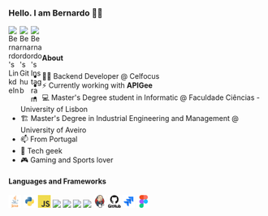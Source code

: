 ### Hello. I am Bernardo 🧑‍💻

<a href="https://www.linkedin.com/in/bernardo-simões/">
  <img align="left" alt="Bernardo's LinkdeIn" width="22px" src="[https://svgshare.com/getbyhash/sha1-1SgcmpJ5dTScRG+O7dBvkVK4vT0=](https://www.svgrepo.com/svg/37273/linkedin)" />
</a>
<a href="https://github.com/bernardoosimoes">
  <img align="left" alt="Bernardo's Github" width="22px" src="https://svgshare.com/getbyhash/sha1-9/sua5CUwRPeE2nhDk0E9mvI8iY=" />
</a>
<a href="https://www.instagram.com/bernardoosimoes/">
  <img align="left" alt="Bernardo's Instagram" width="22px" src="https://svgshare.com/getbyhash/sha1-XC6soy1anvYp+2MGnaEHxExdQLw=" />
</a>

<br />
<br />

#### About

- 🧑‍💻 Backend Developer @ Celfocus
- ⚡️ Currently working with **APIGee**
- 💻 Master's Degree student in Informatic @ Faculdade Ciências - University of Lisbon
- 🏗️ Master's Degree in Industrial Engineering and Management @ University of Aveiro
- 📫 From Portugal
- 💾 Tech geek
- 🎮 Gaming and Sports lover




#### Languages and Frameworks
<code><img height="25" src="https://raw.githubusercontent.com/github/explore/80688e429a7d4ef2fca1e82350fe8e3517d3494d/topics/java/java.png"></code>
<code><img height="25" src="https://raw.githubusercontent.com/github/explore/80688e429a7d4ef2fca1e82350fe8e3517d3494d/topics/python/python.png"></code>
<code><img height="25" src="https://raw.githubusercontent.com/github/explore/80688e429a7d4ef2fca1e82350fe8e3517d3494d/topics/javascript/javascript.png"></code>
<code><img height="25" src="https://upload.wikimedia.org/wikipedia/commons/a/aa/Apigee_logo.svg"></code>
<code><img height="25" src="https://pluralsight2.imgix.net/paths/images/google-cloud-5a9656af80.png"></code>
<code><img height="25" src="https://uxwing.com/wp-content/themes/uxwing/download/brands-and-social-media/postman-icon.png"></code>
<code><img height="25" src="https://jmeter.apache.org/images/jmeter_square.svg"></code>
<code><img height="25" src="https://raw.githubusercontent.com/devicons/devicon/master/icons/jenkins/jenkins-original.svg"></code>
<code><img height="25" src="https://raw.githubusercontent.com/devicons/devicon/master/icons/github/github-original-wordmark.svg"></code>
<code><img height="25" src="https://raw.githubusercontent.com/devicons/devicon/master/icons/jira/jira-original.svg"></code>
<code><img height="25" src="https://raw.githubusercontent.com/devicons/devicon/master/icons/figma/figma-original.svg"></code>
